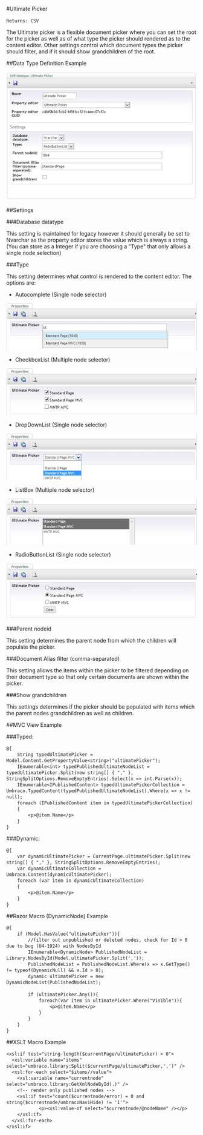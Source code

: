 #Ultimate Picker

`Returns: CSV`

The Ultimate picker is a flexible document picker where you can set the root for the picker as well as of what type  the picker should rendered as to the content editor. Other settings control which document types the picker should filter, and if it should show grandchildren of the root.

##Data Type Definition Example

![Ultimate Picker Data Type Definition](images/Ultimate-Picker-DataType.jpg?raw=true)

##Settings

###Database datatype

This setting is maintained for legacy however it should generally be set to Nvarchar as the property editor stores the value which is always a string. (You can store as a Integer if you are choosing a "Type" that only allows a single node selection)

###Type 

This setting determines what control is rendered to the content editor. The options are:

- Autocomplete (Single node selector)

![Ultimate Picker](images/Ultimate-Picker-AutoComplete.jpg?raw=true)

- CheckboxList (Multiple node selector)

![Ultimate Picker](images/Ultimate-Picker-CheckBoxList.jpg?raw=true)

- DropDownList (Single node selector)

![Ultimate Picker](images/Ultimate-Picker-DropDownList.jpg?raw=true)

- ListBox (Multiple node selector)

![Ultimate Picker](images/Ultimate-Picker-ListBox.jpg?raw=true)

- RadioButtonList (Single node selector)

![Ultimate Picker](images/Ultimate-Picker-RadioButtonList.jpg?raw=true)

###Parent nodeid 

This setting determines the parent node from which the children will populate the picker.

###Document Alias filter (comma-separated)

This setting allows the items within the picker to be filtered depending on their document type so that only certain documents are shown within the picker.

###Show grandchildren

This settings determines if the picker should be populated with items which the parent nodes grandchildren as well as children.

##MVC View Example

###Typed:

    @{
        String typedUltimatePicker = Model.Content.GetPropertyValue<string>("ultimatePicker");
        IEnumerable<int> typedPublishedUltimateNodeList = typedUltimatePicker.Split(new string[] { "," }, StringSplitOptions.RemoveEmptyEntries).Select(x => int.Parse(x));            
        IEnumerable<IPublishedContent> typedUltimatePickerCollection = Umbraco.TypedContent(typedPublishedUltimateNodeList).Where(x => x != null);
        foreach (IPublishedContent item in typedUltimatePickerCollection)
        {     
            <p>@item.Name</p>         
        }       
    }

###Dynamic: 

    @{
        var dynamicUltimatePicker = CurrentPage.ultimatePicker.Split(new string[] { "," }, StringSplitOptions.RemoveEmptyEntries);
        var dynamicUltimateCollection = Umbraco.Content(dynamicUltimatePicker);
        foreach (var item in dynamicUltimateCollection)
        {     
            <p>@item.Name</p>         
        }       
    }

##Razor Macro (DynamicNode) Example

	@{
	    if (Model.HasValue("ultimatePicker")){
	        //filter out unpublished or deleted nodes, check for Id > 0 due to bug (U4-1924) with NodesById
	        IEnumerable<DynamicNode> PublishedNodeList = Library.NodesById(Model.ultimatePicker.Split(','));        
	        PublishedNodeList = PublishedNodeList.Where(x => x.GetType() != typeof(DynamicNull) && x.Id > 0);                        
	        dynamic ultimatePicker = new DynamicNodeList(PublishedNodeList);    
	        
	        if (ultimatePicker.Any()){            
	            foreach(var item in ultimatePicker.Where("Visible")){                   
	                <p>@item.Name</p>      
	            }               
	        }
	    } 
	}

##XSLT Macro Example

	<xsl:if test="string-length($currentPage/ultimatePicker) > 0">  
	  <xsl:variable name="items" select="umbraco.library:Split($currentPage/ultimatePicker,',')" />  
	  <xsl:for-each select="$items//value">
	    <xsl:variable name="currentnode" select="umbraco.library:GetXmlNodeById(.)" />
	    <!-- render only published nodes -->
	    <xsl:if test="count($currentnode/error) = 0 and string($currentnode/umbracoNaviHide) != '1'">  
	        	<p><xsl:value-of select="$currentnode/@nodeName" /></p>
	    </xsl:if>                       
	  </xsl:for-each>     
	</xsl:if>
